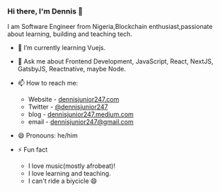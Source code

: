### Hi there, I'm Dennis 👋

I am Software Engineer from Nigeria,Blockchain enthusiast,passionate about learning, building and teaching tech.

<!-- - 🔭 I’m currently working on [sku -->
- 🌱 I’m currently learning Vuejs.
- 💬 Ask me about Frontend Development, JavaScript, React, NextJS, GatsbyJS, Reactnative, maybe Node.
- 📫 How to reach me:
  - Website - [dennisjunior247.com](https://dennisjunior247.vercel.app/)
  - Twitter - [@dennisjunior247](https://twitter.com/dennisjunior247)
  - blog - [dennisjunior247.medium.com](https://dennisjunior247.medium.com/)
  - email - [dennisjunior247@gmail.com](dennisjunior247@gmail.com)

- 😄 Pronouns: he/him
- ⚡ Fun fact
  - I love music(mostly afrobeat)!
  - I love learning and teaching.
  - I can't ride a biycicle 😄
